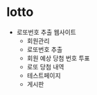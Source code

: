 # lotto 
  - 로또번호 추출 웹사이트
    - 회원관리
    - 로또번호 추출
    - 회원 예상 당첨 번호 투표
    - 로또 당첨 내역
    - 테스트페이지
    - 게시판
